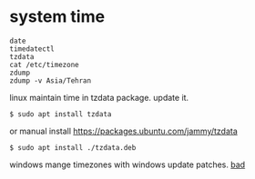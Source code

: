 # system time

```
date
timedatectl
tzdata
cat /etc/timezone
zdump
zdump -v Asia/Tehran
```
linux maintain time in tzdata package. update it.
```
$ sudo apt install tzdata
```
or manual install https://packages.ubuntu.com/jammy/tzdata
```
$ sudo apt install ./tzdata.deb
```

windows mange timezones with windows update patches. [bad](https://serverfault.com/a/1100527/1023046)

